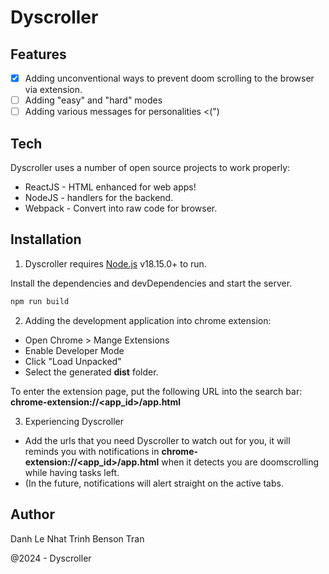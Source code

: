 # Dyscroller

## Features

- [X] Adding unconventional ways to prevent doom scrolling to the browser via extension.
- [ ] Adding "easy" and "hard" modes 
- [ ] Adding various messages for personalities <(")

## Tech

Dyscroller uses a number of open source projects to work properly:

- ReactJS - HTML enhanced for web apps!
- NodeJS - handlers for the backend.
- Webpack - Convert into raw code for browser.

## Installation

1. Dyscroller requires [Node.js](https://nodejs.org/) v18.15.0+ to run.

Install the dependencies and devDependencies and start the server.

```sh
npm run build
```

2. Adding the development application into chrome extension:

- Open Chrome  > Mange Extensions
- Enable Developer Mode
- Click "Load Unpacked"
- Select the generated **dist** folder.

To enter the extension page, put the following URL into the search bar:
**chrome-extension://<app_id>/app.html**

3. Experiencing Dyscroller

- Add the urls that you need Dyscroller to watch out for you, it will reminds you with notifications in **chrome-extension://<app_id>/app.html** when it detects you are doomscrolling while having tasks left.
- (In the future, notifications will alert straight on the active tabs.

## Author
Danh Le
Nhat Trinh
Benson Tran

@2024 - Dyscroller
